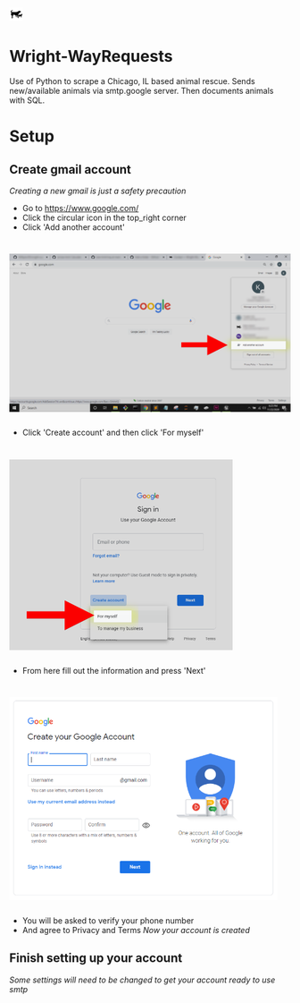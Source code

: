 # <p><img src="./img/WrightWayLogo.png" width="24"></p>
# Wright-WayRequests
Use of Python to scrape a Chicago, IL based animal rescue. Sends new/available animals via smtp.google server. Then documents animals with SQL.
# Setup
## Create gmail account
_Creating a new gmail is just a safety precaution_
* Go to https://www.google.com/
* Click the circular icon in the top_right corner
* Click 'Add another account'
# <p><img src="./img/GoogleStep1.png" align="center" width="800"></p>
* Click 'Create account' and then click 'For myself'
# <img src="./img/GoogleStep3.png" align="center" width="400"></p>
* From here fill out the information and press 'Next'
# <img src="./img/GoogleStep4.png" align="center" width="480"></p>
* You will be asked to verify your phone number
* And agree to Privacy and Terms
_Now your account is created_
## Finish setting up your account
_Some settings will need to be changed to get your account ready to use smtp_
